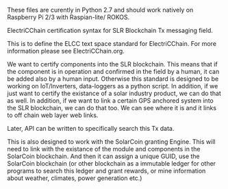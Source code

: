 These files are curently in Python 2.7 and should work natively on Raspberry Pi 2/3 with Raspian-lite/ ROKOS.

ElectriCChain certification syntax for SLR Blockchain Tx messaging field.

This is to define the ELCC text space standard for ElectriCChain. For more information please see ElectriCChain.org.

We want to certify components into the SLR blockchain. This means that if the component is in operation and confirmed in the field by a human, it can be added also by a human input. Otherwise this standard is designed to be working on IoT/Inverters, data-loggers as a python script.
In addition, if we just want to certify the existance of a solar industry product, we can do that as well. 
In addition, if we want to link a certain GPS anchored system into the SLR blockchain, we can do that too. We can see where it is and it links to off chain web layer web links.

Later, API can be written to specifically search this Tx data. 

This is also designed to work with the SolarCoin granting Engine. This will need to link with the existance of the module and components in the SolarCoin blockchain. And then it can assign a unique GUID, use the SolarCoin blockchain (or other blockchain as a immutable ledger for other programs to search this ledger and grant rewards, or mine information about weather, climates, power generation etc.)
